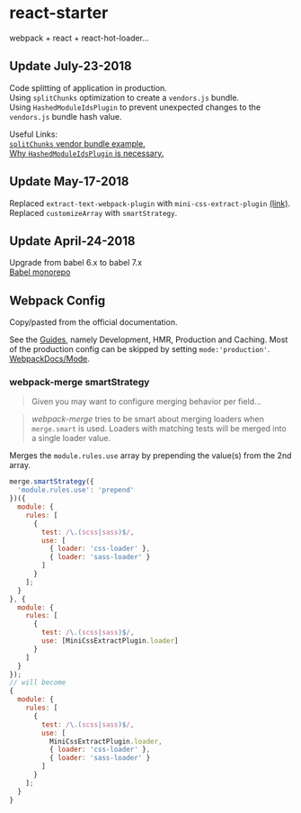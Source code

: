 # react-starter

webpack + react + react-hot-loader...

## Update July-23-2018

Code splitting of application in production.  
Using `splitChunks` optimization to create a `vendors.js` bundle.  
Using `HashedModuleIdsPlugin` to prevent unexpected changes to the `vendors.js` bundle hash value.

Useful Links:  
[`splitChunks` vendor bundle example.](https://webpack.js.org/plugins/split-chunks-plugin/#split-chunks-example-2)  
[Why `HashedModuleIdsPlugin` is necessary.](https://webpack.js.org/guides/caching/#module-identifiers)

## Update May-17-2018

Replaced `extract-text-webpack-plugin` with `mini-css-extract-plugin`
[(link)](https://github.com/webpack-contrib/extract-text-webpack-plugin#usage).  
Replaced `customizeArray` with `smartStrategy`.

## Update April-24-2018

Upgrade from babel 6.x to babel 7.x  
[Babel monorepo](https://github.com/babel/babel/blob/master/packages/README.md)

## Webpack Config

Copy/pasted from the official documentation.

See the [Guides](https://webpack.js.org/guides/), namely Development, HMR, Production and Caching.
Most of the production config can be skipped by setting `mode:'production'`. [WebpackDocs/Mode](https://webpack.js.org/concepts/mode/).

### webpack-merge smartStrategy

> Given you may want to configure merging behavior per field...

> _webpack-merge_ tries to be smart about merging loaders when `merge.smart` is used. Loaders with matching tests will be merged into a single loader value.

Merges the `module.rules.use` array by prepending the value(s) from the 2nd array.

```js
merge.smartStrategy({
  'module.rules.use': 'prepend'
})({
  module: {
    rules: [
      {
        test: /\.(scss|sass)$/,
        use: [
          { loader: 'css-loader' },
          { loader: 'sass-loader' }
        ]
      }
    ];
  }
}, {
  module: {
    rules: [
      {
        test: /\.(scss|sass)$/,
        use: [MiniCssExtractPlugin.loader]
      }
    ]
  }
});
// will become
{
  module: {
    rules: [
      {
        test: /\.(scss|sass)$/,
        use: [
          MiniCssExtractPlugin.loader,
          { loader: 'css-loader' },
          { loader: 'sass-loader' }
        ]
      }
    ];
  }
}
```
